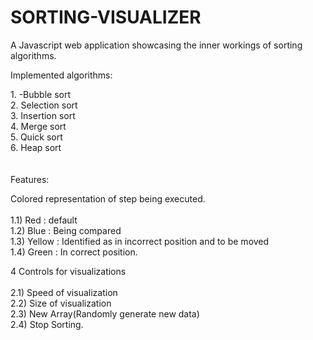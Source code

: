 # SORTING-VISUALIZER

A Javascript web application showcasing the inner workings of sorting algorithms.

Implemented algorithms:
<div color:#1f4068>
1. -Bubble sort</br>
2. Selection sort</br>
3. Insertion sort</br>
4. Merge sort</br>
5. Quick sort</br>
6. Heap sort</br>
</div>
</br></br>
Features:

Colored representation of step being executed.</br></br>
 1.1) Red : default</br>
 1.2) Blue : Being compared </br>
 1.3) Yellow : Identified as in incorrect position and to be moved </br>
 1.4) Green : In correct position.</br>

4 Controls for visualizations</br></br>
2.1) Speed of visualization  </br>
2.2) Size of visualization </br>
2.3) New Array(Randomly generate new data) </br>
2.4) Stop Sorting.</br>